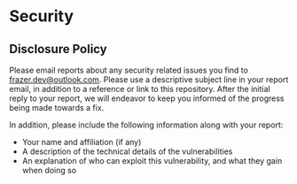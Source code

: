 # Security

## Disclosure Policy

Please email reports about any security related issues you find to frazer.dev@outlook.com.
Please use a descriptive subject line in your report email, in addition to a reference or link to this repository.
After the initial reply to your report, we will endeavor to keep you informed of the progress being made towards a fix.

In addition, please include the following information along with your report:

-   Your name and affiliation (if any)
-   A description of the technical details of the vulnerabilities
-   An explanation of who can exploit this vulnerability, and what they gain when doing so
